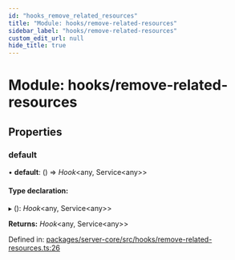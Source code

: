 ```yaml
---
id: "hooks_remove_related_resources"
title: "Module: hooks/remove-related-resources"
sidebar_label: "hooks/remove-related-resources"
custom_edit_url: null
hide_title: true
---
```


# Module: hooks/remove-related-resources

## Properties

### default

• **default**: () => *Hook*<any, Service<any\>\>

#### Type declaration:

▸ (): *Hook*<any, Service<any\>\>

**Returns:** *Hook*<any, Service<any\>\>

Defined in: [packages/server-core/src/hooks/remove-related-resources.ts:26](https://github.com/xr3ngine/xr3ngine/blob/77d12cea0/packages/server-core/src/hooks/remove-related-resources.ts#L26)
